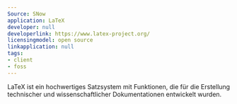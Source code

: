 ```yaml
---
Source: SNow
application: LaTeX
developer: null
developerlink: https://www.latex-project.org/
licensingmodel: open source
linkapplication: null
tags:
- client
- foss
---
```

LaTeX ist ein hochwertiges Satzsystem mit Funktionen, die für die Erstellung technischer und wissenschaftlicher Dokumentationen entwickelt wurden. 
